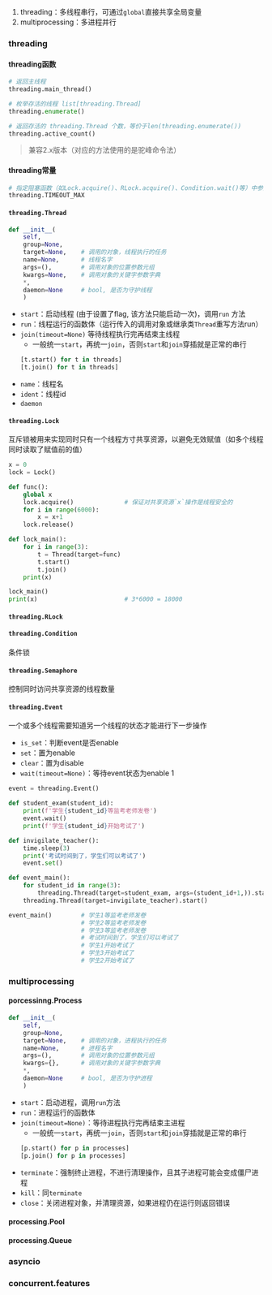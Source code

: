 
1. threading：多线程串行，可通过`global`直接共享全局变量
2. multiprocessing：多进程并行

### threading

#### threading函数
```python
# 返回主线程
threading.main_thread()

# 枚举存活的线程 list[threading.Thread]
threading.enumerate()

# 返回存活的 threading.Thread 个数，等价于len(threading.enumerate())
threading.active_count()
```
> 兼容2.x版本（对应的方法使用的是驼峰命令法）

#### threading常量
```python
# 指定阻塞函数（如Lock.acquire()、RLock.acquire()、Condition.wait()等）中参数timeout
threading.TIMEOUT_MAX
```

#### `threading.Thread`
```python
def __init__(
    self, 
    group=None, 
    target=None,    # 调用的对象，线程执行的任务 
    name=None,      # 线程名字
    args=(),        # 调用对象的位置参数元组
    kwargs=None,    # 调用对象的关键字参数字典
    *, 
    daemon=None     # bool, 是否为守护线程
    )
```

- `start`：启动线程 (由于设置了flag, 该方法只能启动一次)，调用`run` 方法
- `run`：线程运行的函数体（运行传入的调用对象或继承类`Thread`重写方法run）
- `join(timeout=None)` 等待线程执行完再结束主线程
    - 一般统一`start`，再统一`join`，否则`start`和`join`穿插就是正常的串行
    ```python
    [t.start() for t in threads]
    [t.join() for t in threads]
    ```
- `name`：线程名
- `ident`：线程id
- `daemon`

#### `threading.Lock`
互斥锁被用来实现同时只有一个线程方寸共享资源，以避免无效赋值（如多个线程同时读取了赋值前的值）
```python
x = 0
lock = Lock()

def func():
    global x
    lock.acquire()              # 保证对共享资源`x`操作是线程安全的
    for i in range(6000):
        x = x+1
    lock.release()

def lock_main():
    for i in range(3):
        t = Thread(target=func)
        t.start()
        t.join()
    print(x)

lock_main()
print(x)                        # 3*6000 = 18000
```
#### `threading.RLock`
#### `threading.Condition`
条件锁
#### `threading.Semaphore`
控制同时访问共享资源的线程数量
#### `threading.Event`
一个或多个线程需要知道另一个线程的状态才能进行下一步操作

- `is_set`：判断event是否enable
- `set`：置为enable
- `clear`：置为disable
- `wait(timeout=None)`：等待event状态为enable
1
```python
event = threading.Event()

def student_exam(student_id):
    print(f'学生{student_id}等监考老师发卷')
    event.wait()
    print(f'学生{student_id}开始考试了')

def invigilate_teacher():
    time.sleep(3)
    print('考试时间到了，学生们可以考试了')
    event.set()

def event_main():
    for student_id in range(3):
        threading.Thread(target=student_exam, args=(student_id+1,)).start()
    threading.Thread(target=invigilate_teacher).start()

event_main()        # 学生1等监考老师发卷
                    # 学生2等监考老师发卷
                    # 学生3等监考老师发卷
                    # 考试时间到了，学生们可以考试了
                    # 学生1开始考试了
                    # 学生3开始考试了
                    # 学生2开始考试了
```
### multiprocessing
#### porcessinng.Process
```python
def __init__(
    self, 
    group=None,
    target=None,    # 调用的对象，进程执行的任务 
    name=None,      # 进程名字
    args=(),        # 调用对象的位置参数元组
    kwargs={},      # 调用对象的关键字参数字典
    *, 
    daemon=None     # bool, 是否为守护进程
    )
```

- `start`：启动进程，调用`run`方法
- `run`：进程运行的函数体
- `join(timeout=None)`：等待进程执行完再结束主进程
    - 一般统一`start`，再统一`join`，否则`start`和`join`穿插就是正常的串行
    ```python
    [p.start() for p in processes]
    [p.join() for p in processes]
    ```
- `terminate`：强制终止进程，不进行清理操作，且其子进程可能会变成僵尸进程
- `kill`：同`terminate`
- `close`：关闭进程对象，并清理资源，如果进程仍在运行则返回错误

#### processing.Pool

#### processing.Queue


### asyncio

### concurrent.features